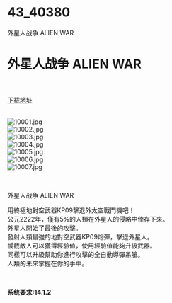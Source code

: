 # 43_40380
外星人战争 ALIEN WAR
# 外星人战争 ALIEN WAR
 <br/></br>
[下载地址](https://www.switch520.cc/article/40380 "下载地址")
<br/></br>

<p><img title="10001.jpg" src="https://www.switch520.cc/muke_img/2022_08_25_a62e66ec357d8.jpg" alt="10001.jpg"><br>
<img title="10002.jpg" src="https://www.switch520.cc/muke_img/2022_08_25_5dff0def8f26c.jpg" alt="10002.jpg"><br>
<img title="10003.jpg" src="https://www.switch520.cc/muke_img/2022_08_25_b297f7963d836.jpg" alt="10003.jpg"><br>
<img title="10004.jpg" src="https://www.switch520.cc/muke_img/2022_08_25_2cd185a42b151.jpg" alt="10004.jpg"><br>
<img title="10005.jpg" src="https://www.switch520.cc/muke_img/2022_08_25_a511e0daf1391.jpg" alt="10005.jpg"><br>
<img title="10006.jpg" src="https://www.switch520.cc/muke_img/2022_08_25_6fa2d64ccac06.jpg" alt="10006.jpg"><br>
<img title="10007.jpg" src="https://www.switch520.cc/muke_img/2022_08_25_67002be325a0e.jpg" alt="10007.jpg"></p>
<p>&nbsp;</p>
<p>外星人战争 ALIEN WAR</p>
<p>用終極地對空武器KP09擊退外太空戰鬥機吧！<br>
公元2222年，僅有5%的人類在外星人的侵略中倖存下來。<br>
外星人開始了最後的攻擊。<br>
發射人類最強的地對空武器KP09炮彈，擊退外星人。<br>
攔截敵人可以獲得經驗值，使用經驗值能夠升級武器。<br>
同樣可以升級幫助你進行攻擊的全自動導彈吊艙。<br>
人類的未來掌握在你的手中。</p>
<p>&nbsp;</p>
<p><strong>系统要求:14.1.2</strong></p>



